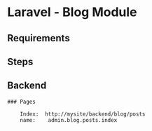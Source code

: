 # Laravel - Blog Module

## Requirements
   

## Steps


## Backend

    ### Pages
    
        Index:  http://mysite/backend/blog/posts
        name:    admin.blog.posts.index


